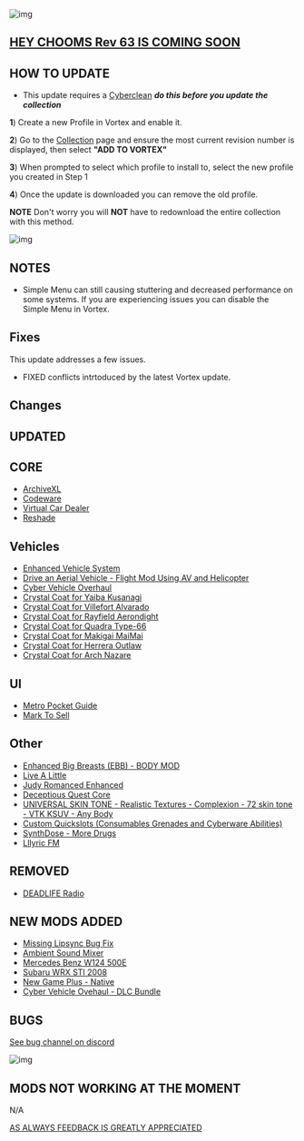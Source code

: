 ![img](https://s13.gifyu.com/images/SjBKh.png)

## [HEY CHOOMS Rev 63 IS COMING SOON](https://)

## HOW TO UPDATE

- This update requires a [Cyberclean](https://github.com/v2sCollections/City-of-Dreams/blob/main/Guides.md#troubleshooting) ***do this before you update the collection***

**1**) Create a new Profile in Vortex and enable it.

**2**) Go to the [Collection](https://next.nexusmods.com/cyberpunk2077/collections/dfvt7o?utm_source=copy&utm_medium=social&utm_campaign=share_collection) page and ensure the most current revision number is displayed, then select **"ADD TO VORTEX"**

**3**) When prompted to select which profile to install to, select the new profile you created in Step 1

**4**) Once the update is downloaded you can remove the old profile.

**NOTE** Don't worry you will **NOT** have to redownload the entire collection with this method.

![img](https://i.imgur.com/wAJUpeU.png)

## NOTES

- Simple Menu can still causing stuttering and decreased performance on some systems. If you are experiencing issues you can disable the Simple Menu in Vortex.

## Fixes

This update addresses a few issues.

- FIXED conflicts intrtoduced by the latest Vortex update.


## Changes 


## UPDATED

## CORE
- [ArchiveXL](https://www.nexusmods.com/cyberpunk2077/mods/4198?tab=description)
- [Codeware](https://www.nexusmods.com/cyberpunk2077/mods/7780)
- [Virtual Car Dealer](https://www.nexusmods.com/cyberpunk2077/mods/4454)
- [Reshade](https://reshade.me/#download)

## Vehicles
- [Enhanced Vehicle System](https://www.nexusmods.com/cyberpunk2077/mods/11765)
- [Drive an Aerial Vehicle - Flight Mod Using AV and Helicopter](https://www.nexusmods.com/cyberpunk2077/mods/13842)
- [Cyber Vehicle Overhaul](https://www.nexusmods.com/cyberpunk2077/mods/3016?tab=description)
- [Crystal Coat for Yaiba Kusanagi](https://www.nexusmods.com/cyberpunk2077/mods/13492)
- [Crystal Coat for Villefort Alvarado](https://www.nexusmods.com/cyberpunk2077/mods/13826)
- [Crystal Coat for Rayfield Aerondight](https://www.nexusmods.com/cyberpunk2077/mods/16483)
- [Crystal Coat for Quadra Type-66](https://www.nexusmods.com/cyberpunk2077/mods/14199)
- [Crystal Coat for Makigai MaiMai](https://www.nexusmods.com/cyberpunk2077/mods/13893)
- [Crystal Coat for Herrera Outlaw](https://www.nexusmods.com/cyberpunk2077/mods/12977)
- [Crystal Coat for Arch Nazare](https://www.nexusmods.com/cyberpunk2077/mods/13227)

## UI
- [Metro Pocket Guide](https://www.nexusmods.com/cyberpunk2077/mods/11882)
- [Mark To Sell](https://www.nexusmods.com/cyberpunk2077/mods/4725)

## Other
- [Enhanced Big Breasts (EBB) - BODY MOD](https://www.nexusmods.com/cyberpunk2077/mods/4654)
- [Live A Little](https://www.nexusmods.com/cyberpunk2077/mods/13271?tab=description)
- [Judy Romanced Enhanced](https://www.nexusmods.com/cyberpunk2077/mods/4508)
- [Deceptious Quest Core](https://www.nexusmods.com/cyberpunk2077/mods/7831)
- [UNIVERSAL SKIN TONE - Realistic Textures - Complexion - 72 skin tone - VTK KSUV - Any Body](https://www.nexusmods.com/cyberpunk2077/mods/15426)
- [Custom Quickslots (Consumables Grenades and Cyberware Abilities)](https://www.nexusmods.com/cyberpunk2077/mods/3096?tab=description)
- [SynthDose - More Drugs](https://www.nexusmods.com/cyberpunk2077/mods/14094?tab=description)
- [Lllyric FM](https://www.nexusmods.com/cyberpunk2077/mods/17351?tab=description)

## REMOVED
- [DEADLIFE Radio](https://www.nexusmods.com/cyberpunk2077/mods/14984?tab=description)

## NEW MODS ADDED 
- [Missing Lipsync Bug Fix](https://www.nexusmods.com/cyberpunk2077/mods/17707?tab=description)
- [Ambient Sound Mixer](https://www.nexusmods.com/cyberpunk2077/mods/16450?tab=description)
- [Mercedes Benz W124 500E](https://www.nexusmods.com/cyberpunk2077/mods/17198?tab=description)
- [Subaru WRX STI 2008](https://www.nexusmods.com/cyberpunk2077/mods/17460?tab=description)
- [New Game Plus - Native](https://www.nexusmods.com/cyberpunk2077/mods/15043)
- [Cyber Vehicle Ovehaul - DLC Bundle](https://www.nexusmods.com/cyberpunk2077/mods/17937)

## BUGS

 [See bug channel on discord](https://discord.gg/xZNztPjA2u)
 
![img](https://i.imgur.com/wAJUpeU.png)

## MODS NOT WORKING AT THE MOMENT 

N/A

[AS ALWAYS FEEDBACK IS GREATLY APPRECIATED](https://)